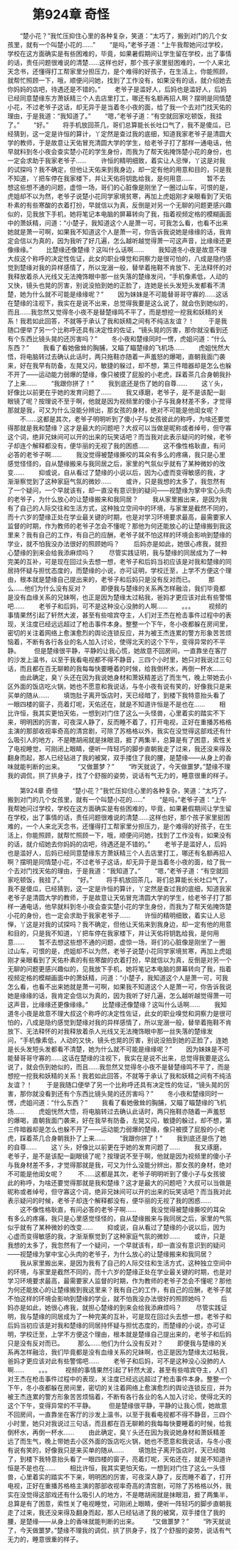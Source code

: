 # 　　第924章 奇怪
　　“楚小花？”我忙压抑住心里的各种复杂，笑道：“太巧了，搬到对门的几个女孩里，就有一个叫楚小花的……”
　　“是吗，”老爷子道：“上午我帮她问过学校，学校在这方面确实是有些困难的，毕竟，如果暑假期间让学生留在学校，出了事情的话，责任问题很难说的清楚……这样也好，那个孩子家里挺困难的，一个人来北天念书，还懂得打工帮家里分担压力，是个难得的好孩子，在生活上，你能照顾，就帮忙照顾一下，哦，顺便问问她，找到了工作没有，如果没有的话，就介绍她去你妈妈的店吧，待遇还是不错的。”
　　老爷子是滥好人，后妈也是滥好人，后妈已经同意楚缘东方萧妖精三个人去店里打工，哪还有名额再招人啊？摆明是同情楚小花，不过老爷子这话，却无异于是当着冬小夜的面，给了我一个去对门找天佑的理由，于是我道：“我知道了。”
　　“嗯，”老爷子道：“有空就回家吃顿饭，我挂了。”
　　“好。”
　　将手机放回茶几，哥们总算能长长吐口气了，我不是傻瓜，已经猜到，这一定是许恒的算计，丫定然是查过我的底细，知道我家老爷子是清圆大学的教师，于是故意让天佑冒充清圆大学的学生，给老爷子打了那样一通电话，他早就料到冬小夜会查实楚小花的学生身份，而我为了帮天佑掩饰楚小花的身份，也一定会求助于我家老爷子……
　　许恒的精明细致，着实让人忌惮，丫这是对我的试探吗？我不确定，但他让天佑来到我身边，却一定有他的用意和目的，只是我不知道，丫把车停在我家楼下，并让天佑将钥匙给我，是何用意……
　　暂不去想这些想不通的问题，虚惊一场，哥们的心脏像是刚坐了一圈过山车，可恨的是，虎姐却不以为然，老爷子说楚小花同学家境贫寒，再加上虎姐刚才亲眼看到了天佑朴素的有些寒酸的衣着打扮，早就信以为真，反倒是对另一个无聊的问题更感兴趣似的，见我放下手机，她将笔记本电脑的屏幕转向了我，指着视频定格的模糊画面中的萧妖精，问道：“小楚子，我知道这个人是萧一可，可我怎么看，也看不出来她就是萧一可啊，如果我不知道这个人是萧一可，你告诉我说她是缘缘的话，我肯定会信以为真的，因为我听了好几遍，怎么越听越觉得萧一可这声音，比缘缘还更像缘缘。”
　　比楚缘还像楚缘？这叫什么话啊……
　　我知道冬小夜是故意不理大叔这个称呼的决定性佐证，此女的职业嗅觉和洞察力是很可怕的，八成是隐约感觉到楚缘对我的异样感情了，所以宠溺一般，替举着拖鞋不肯放下、无法释怀的对我释放着杀人光线又无法掩饰眼中那一丝失落的楚缘发问，“手机像素低，人动的又快，镜头也晃的厉害，别说没拍到她的正脸了，连她是长头发短头发都看不清楚，她为什么就不可能是缘缘呢？”
　　因为妹妹是不可能替哥哥守寡的……这话在楚缘的注视下，我实在是说不出来，总觉得我要是这么说了，就会伤到她似的，而且……我忽然又觉得冬小夜不是替楚缘鸣不平了，而是想挖一挖我和妖精的关系！我若如此回答，不就等于承认了我和妖精之间有不纯洁友谊？！
　　于是我随口便举了另一个比称呼还具有决定性的佐证，“镜头晃的厉害，那你就没看到还有个东西比镜头晃的还厉害吗？”
　　冬小夜和楚缘同时一愣，虎姐问道：“什么东西？”
　　我看了看她傲耸的胸脯，又瞄了瞄楚缘的飞机场……
　　虎姐恍然大悟，将电脑转过去确认此话时，两只拖鞋亦随着一声羞怒的爆喝，直朝我面门袭来，好在我早有防备，左晃又闪，敏捷的躲过，却不想，第三件暗器却是怎么也躲不开了——运动能力弱爆的楚缘，像只被摸了屁股的小老虎，踩着茶几合身朝我扑了上来……
　　“我跟你拼了！”
　　我到底还是伤了她的自尊……
　　这丫头，好像比以前更在乎她的发育问题了……
　　我又琢磨，老爷子，是不是该配一副眼镜了呢？按理说不至于啊，他就是因为视频里的傻小子与我身材差不多，才觉得那就是我，可又为什么没能分辨出，那女孩的身材，绝对不可能是他闺女呢？
　　不……这都是其次，老爷子明明听到了傻小子与女孩彼此的称呼，为啥还要觉得那就是我和楚缘？这才是最大的问题吧？大叔可以当做是昵称或者绰号，但守寡这个词，绝非兄妹间可以开的出来的玩笑话吧？而当我对此表示疑问的时候，老爷子却连个解释都没有，便华丽的无视了我的困惑……
　　这不像性格耿直，有问必答的老爷子啊……
　　我没觉得被楚缘撕咬的耳朵有多么的疼痛，我只是心里感觉怪怪的，自从楚缘搬来与我同居之后，家里的气氛似乎就有了某种微妙的改变……
　　抑或说，自从看过了楚缘的小说以后，因为心虚而变得敏感的我，才渐渐察觉到了这种家庭气氛的微妙……
　　或许，只是我想的太多了，我忽然有了一个疑问，一个早就该有，却一直没有意识到的疑问——视楚缘为掌中宝心头肉的老爷子，为什么放心的让楚缘搬来和我同居？
　　我从家里搬出来，是因为我有了自己的人际交往和生活方式，这种独立空间中的环境，与家里是截然不同的，而十六岁的楚缘正处在学业最关键的时期，也是对学习环境要求最高，最需要家人监督的时期，作为教师的老爷子怎会不懂呢？那他为何还能放心的让楚缘搬到我这里来？我有自己的工作，有自己的应酬，老爷子就不怕这样的环境会影响到楚缘的学业，就不怕我没办法很好的照顾她吗？
　　后妈亦是如此，她很心疼我，就担心楚缘的到来会给我添麻烦吗？
　　尽管实践证明，我与楚缘的同居成为了一种完美的互补，可是现在回过头去想一想，老爷子和后妈当初应该是对我和楚缘的同居持怀疑与担忧态度的，而楚缘的小说，亦可证明，学校迁至，上学不方便这个理由，根本就是楚缘自己提出来的，老爷子和后妈只是没有反对而已。
　　那么……他们为什么没有反对？
　　即便我与楚缘的关系再怎样融洽，我们毕竟都是没有血缘关系的兄妹啊，也正是因为楚缘太过粘我，爸妈才更应该对此有些警惕吧……
　　老爷子和后妈，可不是这种没心没肺的人啊……
　　。。。
　　视频的事情果然引起了轩然大波，甚至有些喧宾夺主，人们对王杰在枪击事件过程中的表现，关注度已经远远超过了枪击事件本身。整整一个下午，冬小夜都躲在房间里，密切的关注着网络上愈演愈烈的舆论连锁反应，并为被王杰连累的警方形象苦苦烦恼着，不断有各行各业的名人加入讨论，使得北天的这个下午，变得异常的不平静。
　　但是楚缘很平静，平静的让我心慌，她故意不回房间，一直靠坐在客厅的沙发上温书，以至于我看电视都不得不静音，三四个小时里，她只对我说过三句话，而且都在百无聊赖的我每每快要睡着的时候，给我倒杯水，再倒一杯水……
　　由此确定，臭丫头还在因为我说她身材和萧妖精差远了而生气，晚上带她去小区外面的饭店吃火锅，她也不愿意和我说话，与冬小夜有说有笑的，好像我只是来买单的随从……
　　填饱肚子离开饭店时，天已经暗了，到楼下我特意抬头看了一眼四楼的窗子，亮着灯呢，天佑还在，就是不知道许恒是不是也在……
　　相比许恒，我其实更怕天佑，一想到对门住了这么一头怪兽，心里着实的踏实不下来，明明困的厉害，可夜深人静了，反而睡不着了，打开电视，正好在重播苏格格主演的那部收视率奇高的清宫剧，可除了苏格格以外，我实在没觉得这部戏还有什么吸引人的地方，不是瞎胡闹就是抹眼泪，捱了两集半，总算是有了困意，索性关了电视睡觉，可刚闭上眼睛，便听一阵轻巧的脚步直朝我走了过来，我还没来得及翻身而起，那人已经钻进了我的被窝，双手搂住了我的腰，是楚缘——从身上的香味就能判断的出来。
　　“又做噩梦？”
　　“昨天就说了，今天做噩梦。”楚缘不理我的调侃，拱了拱身子，找了个舒服的姿势，说话有气无力的，睡意很重的样子。

　　第924章 奇怪
　　“楚小花？”我忙压抑住心里的各种复杂，笑道：“太巧了，搬到对门的几个女孩里，就有一个叫楚小花的……”
　　“是吗，”老爷子道：“上午我帮她问过学校，学校在这方面确实是有些困难的，毕竟，如果暑假期间让学生留在学校，出了事情的话，责任问题很难说的清楚……这样也好，那个孩子家里挺困难的，一个人来北天念书，还懂得打工帮家里分担压力，是个难得的好孩子，在生活上，你能照顾，就帮忙照顾一下，哦，顺便问问她，找到了工作没有，如果没有的话，就介绍她去你妈妈的店吧，待遇还是不错的。”
　　老爷子是滥好人，后妈也是滥好人，后妈已经同意楚缘东方萧妖精三个人去店里打工，哪还有名额再招人啊？摆明是同情楚小花，不过老爷子这话，却无异于是当着冬小夜的面，给了我一个去对门找天佑的理由，于是我道：“我知道了。”
　　“嗯，”老爷子道：“有空就回家吃顿饭，我挂了。”
　　“好。”
　　将手机放回茶几，哥们总算能长长吐口气了，我不是傻瓜，已经猜到，这一定是许恒的算计，丫定然是查过我的底细，知道我家老爷子是清圆大学的教师，于是故意让天佑冒充清圆大学的学生，给老爷子打了那样一通电话，他早就料到冬小夜会查实楚小花的学生身份，而我为了帮天佑掩饰楚小花的身份，也一定会求助于我家老爷子……
　　许恒的精明细致，着实让人忌惮，丫这是对我的试探吗？我不确定，但他让天佑来到我身边，却一定有他的用意和目的，只是我不知道，丫把车停在我家楼下，并让天佑将钥匙给我，是何用意……
　　暂不去想这些想不通的问题，虚惊一场，哥们的心脏像是刚坐了一圈过山车，可恨的是，虎姐却不以为然，老爷子说楚小花同学家境贫寒，再加上虎姐刚才亲眼看到了天佑朴素的有些寒酸的衣着打扮，早就信以为真，反倒是对另一个无聊的问题更感兴趣似的，见我放下手机，她将笔记本电脑的屏幕转向了我，指着视频定格的模糊画面中的萧妖精，问道：“小楚子，我知道这个人是萧一可，可我怎么看，也看不出来她就是萧一可啊，如果我不知道这个人是萧一可，你告诉我说她是缘缘的话，我肯定会信以为真的，因为我听了好几遍，怎么越听越觉得萧一可这声音，比缘缘还更像缘缘。”
　　比楚缘还像楚缘？这叫什么话啊……
　　我知道冬小夜是故意不理大叔这个称呼的决定性佐证，此女的职业嗅觉和洞察力是很可怕的，八成是隐约感觉到楚缘对我的异样感情了，所以宠溺一般，替举着拖鞋不肯放下、无法释怀的对我释放着杀人光线又无法掩饰眼中那一丝失落的楚缘发问，“手机像素低，人动的又快，镜头也晃的厉害，别说没拍到她的正脸了，连她是长头发短头发都看不清楚，她为什么就不可能是缘缘呢？”
　　因为妹妹是不可能替哥哥守寡的……这话在楚缘的注视下，我实在是说不出来，总觉得我要是这么说了，就会伤到她似的，而且……我忽然又觉得冬小夜不是替楚缘鸣不平了，而是想挖一挖我和妖精的关系！我若如此回答，不就等于承认了我和妖精之间有不纯洁友谊？！
　　于是我随口便举了另一个比称呼还具有决定性的佐证，“镜头晃的厉害，那你就没看到还有个东西比镜头晃的还厉害吗？”
　　冬小夜和楚缘同时一愣，虎姐问道：“什么东西？”
　　我看了看她傲耸的胸脯，又瞄了瞄楚缘的飞机场……
　　虎姐恍然大悟，将电脑转过去确认此话时，两只拖鞋亦随着一声羞怒的爆喝，直朝我面门袭来，好在我早有防备，左晃又闪，敏捷的躲过，却不想，第三件暗器却是怎么也躲不开了——运动能力弱爆的楚缘，像只被摸了屁股的小老虎，踩着茶几合身朝我扑了上来……
　　“我跟你拼了！”
　　我到底还是伤了她的自尊……
　　这丫头，好像比以前更在乎她的发育问题了……
　　我又琢磨，老爷子，是不是该配一副眼镜了呢？按理说不至于啊，他就是因为视频里的傻小子与我身材差不多，才觉得那就是我，可又为什么没能分辨出，那女孩的身材，绝对不可能是他闺女呢？
　　不……这都是其次，老爷子明明听到了傻小子与女孩彼此的称呼，为啥还要觉得那就是我和楚缘？这才是最大的问题吧？大叔可以当做是昵称或者绰号，但守寡这个词，绝非兄妹间可以开的出来的玩笑话吧？而当我对此表示疑问的时候，老爷子却连个解释都没有，便华丽的无视了我的困惑……
　　这不像性格耿直，有问必答的老爷子啊……
　　我没觉得被楚缘撕咬的耳朵有多么的疼痛，我只是心里感觉怪怪的，自从楚缘搬来与我同居之后，家里的气氛似乎就有了某种微妙的改变……
　　抑或说，自从看过了楚缘的小说以后，因为心虚而变得敏感的我，才渐渐察觉到了这种家庭气氛的微妙……
　　或许，只是我想的太多了，我忽然有了一个疑问，一个早就该有，却一直没有意识到的疑问——视楚缘为掌中宝心头肉的老爷子，为什么放心的让楚缘搬来和我同居？
　　我从家里搬出来，是因为我有了自己的人际交往和生活方式，这种独立空间中的环境，与家里是截然不同的，而十六岁的楚缘正处在学业最关键的时期，也是对学习环境要求最高，最需要家人监督的时期，作为教师的老爷子怎会不懂呢？那他为何还能放心的让楚缘搬到我这里来？我有自己的工作，有自己的应酬，老爷子就不怕这样的环境会影响到楚缘的学业，就不怕我没办法很好的照顾她吗？
　　后妈亦是如此，她很心疼我，就担心楚缘的到来会给我添麻烦吗？
　　尽管实践证明，我与楚缘的同居成为了一种完美的互补，可是现在回过头去想一想，老爷子和后妈当初应该是对我和楚缘的同居持怀疑与担忧态度的，而楚缘的小说，亦可证明，学校迁至，上学不方便这个理由，根本就是楚缘自己提出来的，老爷子和后妈只是没有反对而已。
　　那么……他们为什么没有反对？
　　即便我与楚缘的关系再怎样融洽，我们毕竟都是没有血缘关系的兄妹啊，也正是因为楚缘太过粘我，爸妈才更应该对此有些警惕吧……
　　老爷子和后妈，可不是这种没心没肺的人啊……
　　。。。
　　视频的事情果然引起了轩然大波，甚至有些喧宾夺主，人们对王杰在枪击事件过程中的表现，关注度已经远远超过了枪击事件本身。整整一个下午，冬小夜都躲在房间里，密切的关注着网络上愈演愈烈的舆论连锁反应，并为被王杰连累的警方形象苦苦烦恼着，不断有各行各业的名人加入讨论，使得北天的这个下午，变得异常的不平静。
　　但是楚缘很平静，平静的让我心慌，她故意不回房间，一直靠坐在客厅的沙发上温书，以至于我看电视都不得不静音，三四个小时里，她只对我说过三句话，而且都在百无聊赖的我每每快要睡着的时候，给我倒杯水，再倒一杯水……
　　由此确定，臭丫头还在因为我说她身材和萧妖精差远了而生气，晚上带她去小区外面的饭店吃火锅，她也不愿意和我说话，与冬小夜有说有笑的，好像我只是来买单的随从……
　　填饱肚子离开饭店时，天已经暗了，到楼下我特意抬头看了一眼四楼的窗子，亮着灯呢，天佑还在，就是不知道许恒是不是也在……
　　相比许恒，我其实更怕天佑，一想到对门住了这么一头怪兽，心里着实的踏实不下来，明明困的厉害，可夜深人静了，反而睡不着了，打开电视，正好在重播苏格格主演的那部收视率奇高的清宫剧，可除了苏格格以外，我实在没觉得这部戏还有什么吸引人的地方，不是瞎胡闹就是抹眼泪，捱了两集半，总算是有了困意，索性关了电视睡觉，可刚闭上眼睛，便听一阵轻巧的脚步直朝我走了过来，我还没来得及翻身而起，那人已经钻进了我的被窝，双手搂住了我的腰，是楚缘——从身上的香味就能判断的出来。
　　“又做噩梦？”
　　“昨天就说了，今天做噩梦。”楚缘不理我的调侃，拱了拱身子，找了个舒服的姿势，说话有气无力的，睡意很重的样子。
